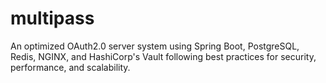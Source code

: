 # multipass
An optimized OAuth2.0 server system using Spring Boot, PostgreSQL, Redis, NGINX, and HashiCorp's Vault following best practices for security, performance, and scalability.
